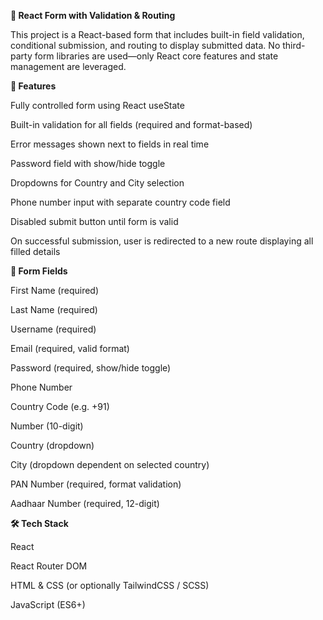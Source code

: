 
**📝 React Form with Validation & Routing**

This project is a React-based form that includes built-in field validation, conditional submission, and routing to display submitted data. No third-party form libraries are used—only React core features and state management are leveraged.

**🚀 Features**

Fully controlled form using React useState

Built-in validation for all fields (required and format-based)

Error messages shown next to fields in real time

Password field with show/hide toggle

Dropdowns for Country and City selection

Phone number input with separate country code field

Disabled submit button until form is valid

On successful submission, user is redirected to a new route displaying all filled details

**🧾 Form Fields**

First Name (required)

Last Name (required)

Username (required)

Email (required, valid format)

Password (required, show/hide toggle)

Phone Number

Country Code (e.g. +91)

Number (10-digit)

Country (dropdown)

City (dropdown dependent on selected country)

PAN Number (required, format validation)

Aadhaar Number (required, 12-digit)

**🛠 Tech Stack**

React

React Router DOM

HTML & CSS (or optionally TailwindCSS / SCSS)

JavaScript (ES6+)
